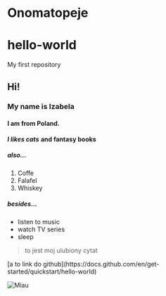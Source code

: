 # Onomatopeje

# hello-world
My first repository
## Hi!
### My name is Izabela
#### I am from Poland.
***I likes cats***
__and fantasy books__

##### also...
1. Coffe
2. Falafel
3. Whiskey

##### besides...
* listen to music
* watch TV series
* sleep


<blockquote>
  <p>to jest moj ulubiony cytat</p>
  </blockquote>
[a to link do github](https://docs.github.com/en/get-started/quickstart/hello-world)

![Miau](https://pl.dreamstime.com/kota-logo-image124714052 "miau")

